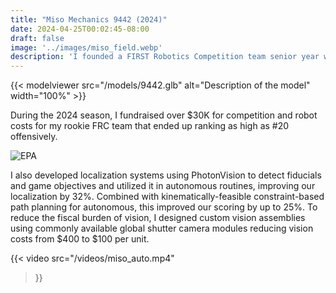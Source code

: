 ```yaml
---
title: "Miso Mechanics 9442 (2024)"
date: 2024-04-25T00:02:45-08:00
draft: false
image: '../images/miso_field.webp'
description: 'I founded a FIRST Robotics Competition team senior year while designing and programming a robot that ranked 20th offensively worldwide while competing. More...'
---
```

{{< modelviewer src="/models/9442.glb" alt="Description of the model" width="100%" >}}


During the 2024 season, I fundraised over $30K for competition and robot costs for my rookie FRC team that ended up ranking as high as #20 offensively.

![EPA](/images/miso_epa.webp)

I also developed localization systems using PhotonVision to detect fiducials and game objectives and utilized it in autonomous routines, improving our localization by 32%. Combined with kinematically-feasible constraint-based path planning for autonomous, this improved our scoring by up to 25%. To reduce the fiscal burden of vision, I designed custom vision assemblies using commonly available global shutter camera modules reducing vision costs from $400 to $100 per unit.


{{< video
  src="/videos/miso_auto.mp4"
>}}






